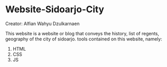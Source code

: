 # Website-Sidoarjo-City
Creator: Alfian Wahyu Dzulkarnaen

This website is a website or blog that conveys the history, list of regents, geography of the city of sidoarjo.
tools contained on this website, namely:

1. HTML
2. CSS
3. JS
